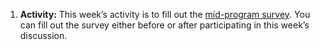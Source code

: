 1. **Activity:** This week’s activity is to fill out the [mid-program survey](link/to/survey). You can fill out the survey either before or after participating in this week’s discussion.
